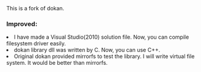 <html>
This is a fork of dokan.
<body>
<h3>Improved:</h3>
<li>I have made a Visual Studio(2010) solution file. Now, you can compile filesystem driver easily.<br />
<li>dokan library dll was written by C. Now, you can use C++.<br />
<li>Original dokan provided mirrorfs to test the library. I will write virtual file system. It would be better than mirrorfs.<br />
</body>
</html>
